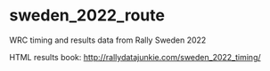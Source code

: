 # sweden_2022_route
WRC timing and results data from Rally Sweden 2022

HTML results book: http://rallydatajunkie.com/sweden_2022_timing/
